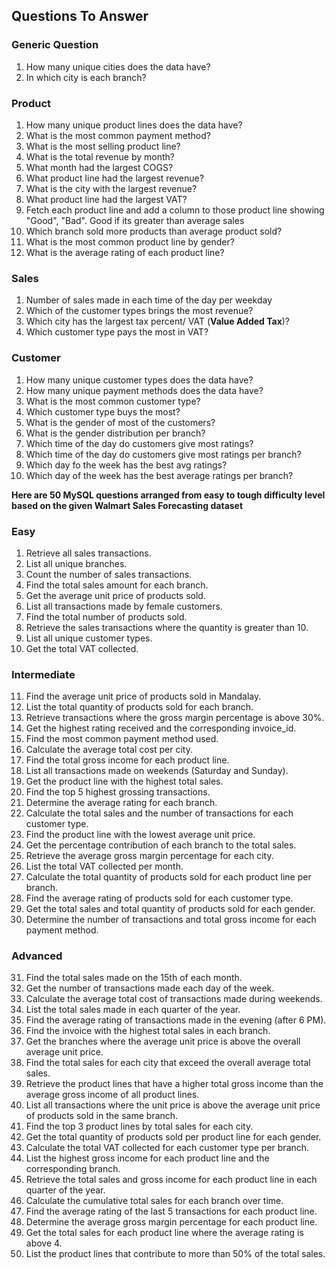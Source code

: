 ## Questions To Answer


### Generic Question


1. How many unique cities does the data have?
2. In which city is each branch?


### Product


1. How many unique product lines does the data have?
2. What is the most common payment method?
3. What is the most selling product line?
4. What is the total revenue by month?
5. What month had the largest COGS?
6. What product line had the largest revenue?
5. What is the city with the largest revenue?
6. What product line had the largest VAT?
7. Fetch each product line and add a column to those product line showing "Good", "Bad". Good if its greater than average sales
8. Which branch sold more products than average product sold?
9. What is the most common product line by gender?
12. What is the average rating of each product line?


### Sales


1. Number of sales made in each time of the day per weekday
2. Which of the customer types brings the most revenue?
3. Which city has the largest tax percent/ VAT (**Value Added Tax**)?
4. Which customer type pays the most in VAT?


### Customer


1. How many unique customer types does the data have?
2. How many unique payment methods does the data have?
3. What is the most common customer type?
4. Which customer type buys the most?
5. What is the gender of most of the customers?
6. What is the gender distribution per branch?
7. Which time of the day do customers give most ratings?
8. Which time of the day do customers give most ratings per branch?
9. Which day fo the week has the best avg ratings?
10. Which day of the week has the best average ratings per branch?



**Here are 50 MySQL questions arranged from easy to tough difficulty level based on the given Walmart Sales Forecasting dataset**

### Easy

1. Retrieve all sales transactions.
2. List all unique branches.
3. Count the number of sales transactions.
4. Find the total sales amount for each branch.
5. Get the average unit price of products sold.
6. List all transactions made by female customers.
7. Find the total number of products sold.
8. Retrieve the sales transactions where the quantity is greater than 10.
9. List all unique customer types.
10. Get the total VAT collected.

### Intermediate

11. Find the average unit price of products sold in Mandalay.
12. List the total quantity of products sold for each branch.
13. Retrieve transactions where the gross margin percentage is above 30%.
14. Get the highest rating received and the corresponding invoice_id.
15. Find the most common payment method used.
16. Calculate the average total cost per city.
17. Find the total gross income for each product line.
18. List all transactions made on weekends (Saturday and Sunday).
19. Get the product line with the highest total sales.
20. Find the top 5 highest grossing transactions.
21. Determine the average rating for each branch.
22. Calculate the total sales and the number of transactions for each customer type.
23. Find the product line with the lowest average unit price.
24. Get the percentage contribution of each branch to the total sales.
25. Retrieve the average gross margin percentage for each city.
26. List the total VAT collected per month.
27. Calculate the total quantity of products sold for each product line per branch.
28. Find the average rating of products sold for each customer type.
29. Get the total sales and total quantity of products sold for each gender.
30. Determine the number of transactions and total gross income for each payment method.

### Advanced

31. Find the total sales made on the 15th of each month.
32. Get the number of transactions made each day of the week.
33. Calculate the average total cost of transactions made during weekends.
34. List the total sales made in each quarter of the year.
35. Find the average rating of transactions made in the evening (after 6 PM).
36. Find the invoice with the highest total sales in each branch.
37. Get the branches where the average unit price is above the overall average unit price.
38. Find the total sales for each city that exceed the overall average total sales.
39. Retrieve the product lines that have a higher total gross income than the average gross income of all product lines.
40. List all transactions where the unit price is above the average unit price of products sold in the same branch.
41. Find the top 3 product lines by total sales for each city.
42. Get the total quantity of products sold per product line for each gender.
43. Calculate the total VAT collected for each customer type per branch.
44. List the highest gross income for each product line and the corresponding branch.
45. Retrieve the total sales and gross income for each product line in each quarter of the year.
46. Calculate the cumulative total sales for each branch over time.
47. Find the average rating of the last 5 transactions for each product line.
48. Determine the average gross margin percentage for each product line.
49. Get the total sales for each product line where the average rating is above 4.
50. List the product lines that contribute to more than 50% of the total sales.
